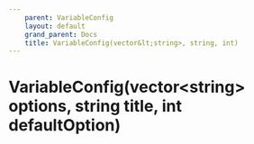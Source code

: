 ```yaml
---
    parent: VariableConfig
    layout: default
    grand_parent: Docs
    title: VariableConfig(vector&lt;string>, string, int)
---
```

# VariableConfig(vector&lt;string> options, string title, int defaultOption)